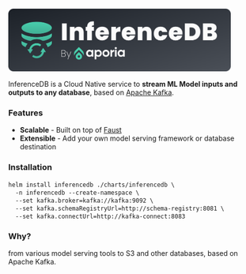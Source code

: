 <p align="left"><img src="docs/logo.svg" width="450" /></p>

InferenceDB is a Cloud Native service to **stream ML Model inputs and outputs to any database**, based on [Apache Kafka](https://kafka.apache.org/).

### Features

* **Scalable** - Built on top of [Faust](https://faust.readthedocs.io/en/latest/)
* **Extensible** - Add your own model serving framework or database destination

### Installation

    helm install inferencedb ./charts/inferencedb \
      -n inferencedb --create-namespace \
      --set kafka.broker=kafka://kafka:9092 \
      --set kafka.schemaRegistryUrl=http://schema-registry:8081 \
      --set kafka.connectUrl=http://kafka-connect:8083
      
### Why?

from various model serving tools to S3 and other databases, based on Apache Kafka.

